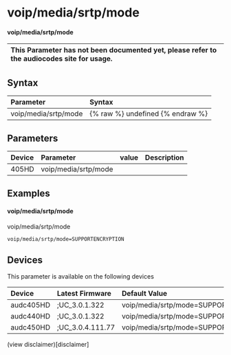 ﻿---
description: voip/media/srtp/mode
search: false
---

# voip/media/srtp/mode

#### voip/media/srtp/mode


| This Parameter has not been documented yet, please refer to the audiocodes site for usage.  |
| :--- |

## Syntax
| Parameter | Syntax |
| :--- | :--- |
|voip/media/srtp/mode | {% raw %} undefined {% endraw %} |

## Parameters
|Device|Parameter|value|Description|
|:---|:---|:---|:---|
| 405HD | voip/media/srtp/mode |  |  |

## Examples
#### voip/media/srtp/mode

voip/media/srtp/mode

```
voip/media/srtp/mode=SUPPORTENCRYPTION
```

## Devices
This parameter is available on the following devices

| Device | Latest Firmware | Default Value |
|:---|:---|:---|
| audc405HD | ;UC_3.0.1.322 | voip/media/srtp/mode=SUPPORTENCRYPTION 
| audc440HD | ;UC_3.0.1.322 | voip/media/srtp/mode=SUPPORTENCRYPTION 
| audc450HD | ;UC_3.0.4.111.77 | voip/media/srtp/mode=SUPPORTENCRYPTION 

(view disclaimer)[disclaimer]
